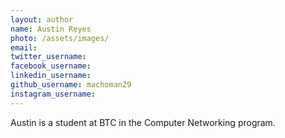 ```yaml
---
layout: author
name: Austin Reyes
photo: /assets/images/
email:
twitter_username:
facebook_username:
linkedin_username:
github_username: machoman29
instagram_username:
---
```


Austin is a student at BTC in the Computer Networking program.
